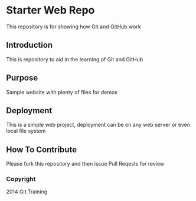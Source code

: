 # Starter Web Repo

This repository is for showing how Git and GitHub work

## Introduction

This is repository to aid in the learning of Git and GitHub

## Purpose

Sample website with plenty of files for demos

## Deployment

This is a simple web project, deployment can be on any web server or even local file system

## How To Contribute

Please fork this repository and then issue Pull Reqests for review

### Copyright

2014 Git.Training
